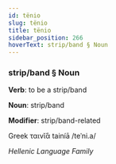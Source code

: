```yaml
---
id: tënio
slug: tënio
title: tënio
sidebar_position: 266
hoverText: strip/band § Noun
---
```


### strip/band § Noun

**Verb**: to be a strip/band

**Noun**: strip/band

**Modifier**: strip/band-related

Greek ταινῐ́ᾱ tainíā /teˈni.a/

*Hellenic Language Family*